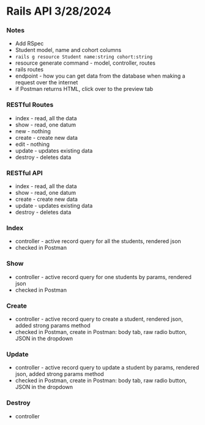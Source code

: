 # Rails API 3/28/2024

### Notes

- Add RSpec
- Student model, name and cohort columns
- `rails g resource Student name:string cohort:string`
- resource generate command - model, controller, routes
- rails routes
- endpoint - how you can get data from the database when making a request over the internet
- if Postman returns HTML, click over to the preview tab

### RESTful Routes

- index - read, all the data
- show - read, one datum
- new - nothing
- create - create new data
- edit - nothing
- update - updates existing data
- destroy - deletes data

### RESTful API

- index - read, all the data
- show - read, one datum
- create - create new data
- update - updates existing data
- destroy - deletes data

### Index

- controller - active record query for all the students, rendered json
- checked in Postman

### Show

- controller - active record query for one students by params, rendered json
- checked in Postman

### Create

- controller - active record query to create a student, rendered json, added strong params method
- checked in Postman, create in Postman: body tab, raw radio button, JSON in the dropdown

### Update

- controller - active record query to update a student by params, rendered json, added strong params method
- checked in Postman, create in Postman: body tab, raw radio button, JSON in the dropdown

### Destroy

- controller
